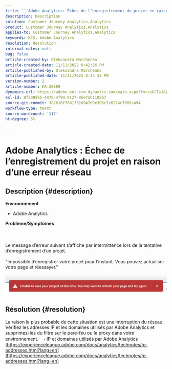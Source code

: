 ```yaml
---
title: '''Adobe Analytics: Échec de l’enregistrement du projet en raison d’une erreur réseau'
description: Description
solution: Customer Journey Analytics,Analytics
product: Customer Journey Analytics,Analytics
applies-to: Customer Journey Analytics,Analytics
keywords: KCS, Adobe Analytics
resolution: Resolution
internal-notes: null
bug: false
article-created-by: Oleksandra Marchenko
article-created-date: 11/11/2022 8:42:26 PM
article-published-by: Oleksandra Marchenko
article-published-date: 11/11/2022 8:44:33 PM
version-number: 2
article-number: KA-20889
dynamics-url: https://adobe-ent.crm.dynamics.com/main.aspx?forceUCI=1&pagetype=entityrecord&etn=knowledgearticle&id=9e656d55-0162-ed11-9561-6045bd006b25
exl-id: 8f238565-4478-4f94-9127-85e7ab118567
source-git-commit: 382616f7861f316947d9e396c7c6274c7009c494
workflow-type: tm+mt
source-wordcount: '117'
ht-degree: 5%

---
```


# Adobe Analytics : Échec de l’enregistrement du projet en raison d’une erreur réseau

## Description {#description}

<b>Environnement</b>
- Adobe Analytics

<b>Problème/Symptômes</b><br><br> <br><br>Le message d’erreur suivant s’affiche par intermittence lors de la tentative d’enregistrement d’un projet.
<br> 
<br>&quot;Impossible d’enregistrer votre projet pour l’instant. Vous pouvez actualiser votre page et réessayer.&quot;<br><br>![](assets/___9f656d55-0162-ed11-9561-6045bd006b25___.png)

## Résolution {#resolution}


La raison la plus probable de cette situation est une interruption du réseau. Vérifiez les adresses IP et les domaines utilisés par Adobe Analytics et supprimez-les du filtre sur le pare-feu ou le proxy dans votre environnement.
 
・IP et domaines utilisés par Adobe Analytics
[https://experienceleague.adobe.com/docs/analytics/technotes/ip-addresses.html?lang=en](https://experienceleague.adobe.com/docs/analytics/technotes/ip-addresses.html?lang=en)
